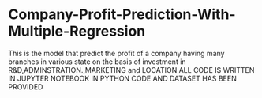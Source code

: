 # Company-Profit-Prediction-With-Multiple-Regression
This is the model that predict the profit of a company having many branches in various state on the basis of investment in R&D,ADMINSTRATION.,MARKETING and LOCATION
ALL CODE IS WRITTEN IN JUPYTER NOTEBOOK IN PYTHON
CODE AND DATASET HAS BEEN PROVIDED
